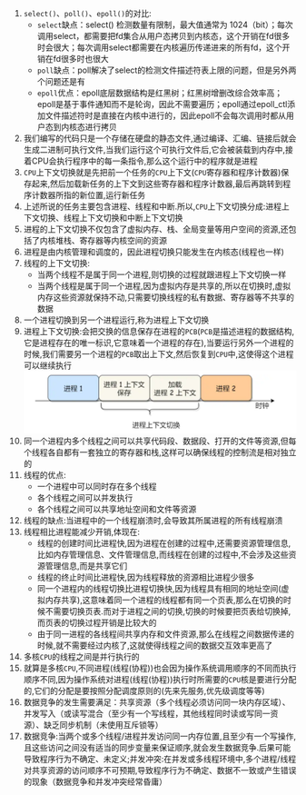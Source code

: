 1. `select()`、`poll()`、`epoll()`的对比:
   * `select`缺点：select() 检测数量有限制，最大值通常为 1024（bit）；每次调用select，都需要把fd集合从用户态拷贝到内核态，这个开销在fd很多时会很大；每次调用select都需要在内核遍历传递进来的所有fd，这个开销在fd很多时也很大
   * `poll`缺点：poll解决了select的检测文件描述符表上限的问题，但是另外两个问题还是有
   * `epoll`优点：epoll底层数据结构是红黑树；红黑树增删改综合效率高；epoll是基于事件通知而不是轮询，因此不需要遍历；epoll通过epoll_ctl添加文件描述符时是直接在内核中进行的，因此epoll不会每次调用时都从用户态到内核态进行拷贝
2. 我们编写的代码只是一个存储在硬盘的静态文件,通过编译、汇编、链接后就会生成二进制可执行文件,当我们运行这个可执行文件后,它会被装载到内存中,接着CPU会执行程序中的每一条指令,那么这个运行中的程序就是进程
3. `CPU`上下文切换就是先把前一个任务的`CPU`上下文(`CPU`寄存器和程序计数器)保存起来,然后加载新任务的上下文到这些寄存器和程序计数器,最后再跳转到程序计数器所指的新位置,运行新任务
4. 上述所说的任务主要包含进程、线程和中断.所以,`CPU`上下文切换分成:进程上下文切换、线程上下文切换和中断上下文切换
5. 进程的上下文切换不仅包含了虚拟内存、栈、全局变量等用户空间的资源,还包括了内核堆栈、寄存器等内核空间的资源
6. 进程是由内核管理和调度的，因此进程切换只能发生在内核态(线程也一样)
7. 线程的上下文切换:
   * 当两个线程不是属于同一个进程,则切换的过程就跟进程上下文切换一样
   * 当两个线程是属于同一个进程,因为虚拟内存是共享的,所以在切换时,虚拟内存这些资源就保持不动,只需要切换线程的私有数据、寄存器等不共享的数据
8. 一个进程切换到另一个进程运行,称为进程上下文切换
9. 进程上下文切换:会把交换的信息保存在进程的`PCB`(`PCB`是描述进程的数据结构,它是进程存在的唯一标识,它意味着一个进程的存在),当要运行另外一个进程的时候,我们需要另一个进程的`PCB`取出上下文,然后恢复到`CPU`中,这使得这个进程可以继续执行
   ![](../markdown图像集/2025-08-03-17-28-49.png)
10. 同一个进程内多个线程之间可以共享代码段、数据段、打开的文件等资源,但每个线程各自都有一套独立的寄存器和栈,这样可以确保线程的控制流是相对独立的
11. 线程的优点:
     * 一个进程中可以同时存在多个线程
     * 各个线程之间可以并发执行
     * 各个线程之间可以共享地址空间和文件等资源
12. 线程的缺点:当进程中的一个线程崩溃时,会导致其所属进程的所有线程崩溃
13. 线程相比进程能减少开销,体现在:
    * 线程的创建时间比进程快,因为进程在创建的过程中,还需要资源管理信息,比如内存管理信息、文件管理信息,而线程在创建的过程中,不会涉及这些资源管理信息,而是共享它们
    * 线程的终止时间比进程快,因为线程释放的资源相比进程少很多
    * 同一个进程内的线程切换比进程切换快,因为线程具有相同的地址空间(虚拟内存共享),这意味着同一个进程的线程都有同一个页表,那么在切换的时候不需要切换页表.而对于进程之间的切换,切换的时候要把页表给切换掉,而页表的切换过程开销是比较大的
    * 由于同一进程的各线程间共享内存和文件资源,那么在线程之间数据传递的时候,就不需要经过内核了,这就使得线程之间的数据交互效率更高了
14. 多核`CPU`的线程之间是并行执行的
15. 就算是多核`CPU`,不同进程(线程(协程))也会因为操作系统调用顺序的不同而执行顺序不同,因为操作系统对进程(线程(协程))执行时所需要的`CPU`核是要进行分配的,它们的分配是要按照分配调度原则的(先来先服务,优先级调度等等)
16. 数据竞争的发生需要满足：共享资源（多个线程必须访问同一块内存区域）、并发写入（或读写混合（至少有一个写线程，其他线程同时读或写同一资源）、缺乏同步机制（未使用互斥锁等）
17. 数据竞争:当两个或多个线程/进程并发访问同一内存位置,且至少有一个写操作,且这些访问之间没有适当的同步变量来保证顺序,就会发生数据竞争.后果可能导致程序行为不确定、未定义;并发冲突:在并发或多线程环境中,多个进程/线程对共享资源的访问顺序不可预期,导致程序行为不确定、数据不一致或产生错误的现象（数据竞争和并发冲突经常昏庸）
